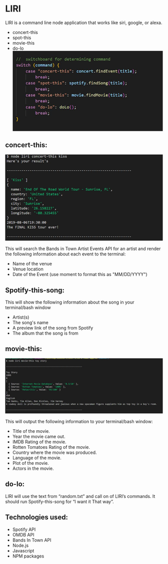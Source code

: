 
# LIRI

LIRI is a command line node application that works like siri, google, or alexa.

-	concert-this
-	spot-this
-	movie-this
-	do-lo
![Screen shot](Images/switch.JPG)


## concert-this: 

![Screen shot](Images/concert-this.JPG)


This will search the Bands in Town Artist Events API for an artist and render the following information about each event to the terminal:

-	Name of the venue
-	Venue location
-	Date of the Event (use moment to format this as "MM/DD/YYYY")

## Spotify-this-song: 


This will show the following information about the song in your terminal/bash window

-	Artist(s)
-	The song's name
-	A preview link of the song from Spotify
-	The album that the song is from

## movie-this: 

![Screen shot](Images/movie-this.JPG)

This will output the following information to your terminal/bash window:
-	Title of the movie.
-	Year the movie came out.
-	IMDB Rating of the movie.
-	Rotten Tomatoes Rating of the movie.
-	Country where the movie was produced.
-	Language of the movie.
-	Plot of the movie.
-	Actors in the movie.

## do-lo: 



LIRI will use the text from “random.txt” and call on of LIRI’s commands. 
It should run Spotify-this-song for “I want it That way”. 

## Technologies used:

* Spotify API
* OMDB API
* Bands In Town API
* Node.js
* Javascript
* NPM packages
